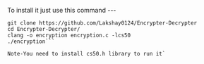 To install it just use this command --- 


```
git clone https://github.com/Lakshay0124/Encrypter-Decrypter
cd Encrypter-Decrypter/
clang -o encryption encryption.c -lcs50
./encryption```

Note-You need to install cs50.h library to run it`
